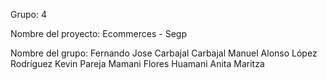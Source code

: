 Grupo: 4

Nombre del proyecto: Ecommerces - Segp

Nombre del grupo: 
    Fernando Jose Carbajal Carbajal
    Manuel Alonso López Rodríguez
    Kevin Pareja Mamani
    Flores Huamani Anita Maritza